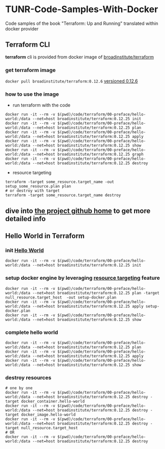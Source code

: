 # TUNR-Code-Samples-With-Docker
Code samples of the book "Terraform: Up and Running" translated within docker provider

## Terraform CLI
**terraform** cli is provided from docker image of [broadinstitute/terraform](https://hub.docker.com/r/broadinstitute/terraform)
### get terraform image 
```docker pull broadinstitute/terraform:0.12.6```
[versioned 0.12.6]()

### how to use the image
- run terraform with the code
```shell script
docker run -it --rm -v $(pwd)/code/terraform/00-preface/hello-world:/data --net=host broadinstitute/terraform:0.12.25 init
docker run -it --rm -v $(pwd)/code/terraform/00-preface/hello-world:/data --net=host broadinstitute/terraform:0.12.25 plan
docker run -it --rm -v $(pwd)/code/terraform/00-preface/hello-world:/data --net=host broadinstitute/terraform:0.12.25 apply
docker run -it --rm -v $(pwd)/code/terraform/00-preface/hello-world:/data --net=host broadinstitute/terraform:0.12.25 show 
docker run -it --rm -v $(pwd)/code/terraform/00-preface/hello-world:/data --net=host broadinstitute/terraform:0.12.25 graph
docker run -it --rm -v $(pwd)/code/terraform/00-preface/hello-world:/data --net=host broadinstitute/terraform:0.12.25 destroy 
```
- resource targeting
```shell script
terraform -target some_resource.target_name -out setup_some_resource.plan plan 
# or destroy with target 
terraform -target some_resource.target_name destroy 
```
dive into [the project github home](https://github.com/broadinstitute/docker-terraform) to get more detailed info 
---
## Hello World in Terraform

### init [Hello World](./code/terraform/00-preface/hello-world)
```shell script
docker run -it --rm -v $(pwd)/code/terraform/00-preface/hello-world:/data --net=host broadinstitute/terraform:0.12.25 init
```

### setup docker engine by leveraging [resource targeting](https://www.hashicorp.com/blog/resource-targeting-in-terraform/) feature
```shell script
docker run -it --rm -v $(pwd)/code/terraform/00-preface/hello-world:/data --net=host broadinstitute/terraform:0.12.25 plan -target null_resource.target_host  -out setup-docker.plan
docker run -it --rm -v $(pwd)/code/terraform/00-preface/hello-world:/data --net=host broadinstitute/terraform:0.12.25 apply setup-docker.plan
docker run -it --rm -v $(pwd)/code/terraform/00-preface/hello-world:/data --net=host broadinstitute/terraform:0.12.25 show 
```

### complete hello world
```shell script
docker run -it --rm -v $(pwd)/code/terraform/00-preface/hello-world:/data --net=host broadinstitute/terraform:0.12.25 plan 
docker run -it --rm -v $(pwd)/code/terraform/00-preface/hello-world:/data --net=host broadinstitute/terraform:0.12.25 apply
docker run -it --rm -v $(pwd)/code/terraform/00-preface/hello-world:/data --net=host broadinstitute/terraform:0.12.25 show
```

### destroy resources
```shell script
# one by one 
docker run -it --rm -v $(pwd)/code/terraform/00-preface/hello-world:/data --net=host broadinstitute/terraform:0.12.25 destroy -target docker_container.hello-world
docker run -it --rm -v $(pwd)/code/terraform/00-preface/hello-world:/data --net=host broadinstitute/terraform:0.12.25 destroy -target docker_image.hello-world
docker run -it --rm -v $(pwd)/code/terraform/00-preface/hello-world:/data --net=host broadinstitute/terraform:0.12.25 destroy -target null_resource.target_host
# OR
docker run -it --rm -v $(pwd)/code/terraform/00-preface/hello-world:/data --net=host broadinstitute/terraform:0.12.25 destroy
```
